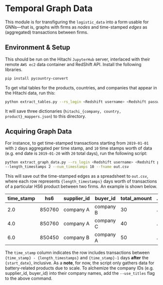 # Temporal Graph Data

This module is for transfiguring the `logistic_data` into a form usable for GNNs—that is, graphs with firms as <em>nodes</em> and time-stamped <em>edges</em> as (aggregated) transactions between firms.

## Environment & Setup
This should be run on the Hitachi `JupyterHub` server, interlaced with their remote `AWS ec2` data container and RedShift API. Install the following libraries.
```zsh
pip install pycountry-convert
```
To get vital tables for the products, countries, and companies that appear in the Hitachi data, run this:
```zsh
python extract_tables.py --rs_login <Redshift username> <Redshift password> --dir ./
```
It will save three dictionaries (`hitachi_{company, country, product}_mappers.json`) to this directory.

## Acquiring Graph Data
For instance, to get time-stamped transactions starting from `2019-01-01` with `2` days aggregated per time stamp, and `10` time stamps worth of data (e.g. end date is `2019-01-20` with `20` total days), run the following script:
```zsh
python extract_graph_data.py --rs_login <Redshift username> <Redshift password> --start_date 2019-01-01 \
--length_timestamps 2 --num_timestamps 10 --fname out.csv
```
This will save out the time-stamped edges as a spreadsheet to `out.csv`, where each row represents `{length_timestamps}` days worth of transactions of a particular HS6 product between two firms. An example is shown below.

time_stamp  |  hs6  |  supplier_id           |  buyer_id   | total_amount | ...
------------|-------------|---------------------|----------------- |---- | ---
2.0       |  850760     |  company A  |  company B | 30 | ...
4.0    |  850760     |  company A |  company C | 40 | ...
6.0     |  850450  |  company B |  company A | 50 | ...

The `time_stamp` column indicates the row includes transactions between `{time_stamp} - {length_timestamps}` and `{time_stamp}-1` days <b>after</b> the `{start_date}`, inclusive. As a <b>note</b>, for now, the script only gathers data for battery-related products due to scale. To alchemize the company IDs (e.g. supplier_id, buyer_id) into their company names, add the `--use_titles` flag to the above command. 